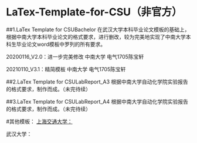 # LaTex-Template-for-CSU（非官方）
##1.LaTex Template for CSUBachelor
在武汉大学本科毕业论文模板的基础上，根据中南大学本科毕业论文的格式要求，进行删改，较为完美地实现了中南大学本科生毕业论文word模板中罗列的所有要求。 

20200116_V2.0：进一步完美修改       中南大学	电气1705陈宝轩

20210110_V3.1：精简模板       	中南大学	电气1705陈宝轩

##2.LaTex Template for CSULabReport_A3
根据中南大学自动化学院实验报告的格式要求，制作而成。（未完待续） 

##3.LaTex Template for CSULabReport_A4
根据中南大学自动化学院实验报告的格式要求，制作而成。（未完待续）

#其他模板：
[上海交通大学：](https://github.com/sjtug/SJTUThesis.git)

武汉大学：
